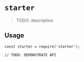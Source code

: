 # `starter`

> TODO: description

## Usage

```
const starter = require('starter');

// TODO: DEMONSTRATE API
```
